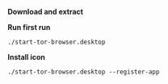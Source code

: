 **Download and extract**

**Run first run**

```shell
./start-tor-browser.desktop
```

**Install icon**

```shell
./start-tor-browser.desktop --register-app
```
